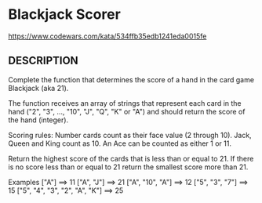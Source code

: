 # Blackjack Scorer

<https://www.codewars.com/kata/534ffb35edb1241eda0015fe>

## DESCRIPTION

Complete the function that determines the score of a hand in the card game Blackjack (aka 21).

The function receives an array of strings that represent each card in the hand ("2", "3", ..., "10", "J", "Q", "K" or "A") and should return the score of the hand (integer).

Scoring rules:
Number cards count as their face value (2 through 10). Jack, Queen and King count as 10. An Ace can be counted as either 1 or 11.

Return the highest score of the cards that is less than or equal to 21. If there is no score less than or equal to 21 return the smallest score more than 21.

Examples
["A"]                           ==>  11
["A", "J"]                      ==>  21
["A", "10", "A"]                ==>  12
["5", "3", "7"]                 ==>  15
["5", "4", "3", "2", "A", "K"]  ==>  25
